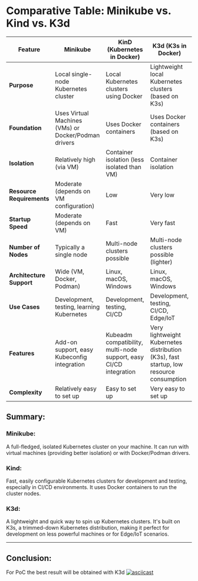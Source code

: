 
# Comparative Table: Minikube vs. Kind vs. K3d


| Feature | Minikube | KinD (Kubernetes in Docker)| K3d (K3s in Docker)|
|-----------------------------------|-----------------------------------|-----------------------------------|-----------------------------------|
| **Purpose** | Local single-node Kubernetes cluster | Local Kubernetes clusters using Docker | Lightweight local Kubernetes clusters (based on K3s) |
| **Foundation** | Uses Virtual Machines (VMs) or Docker/Podman drivers | Uses Docker containers | Uses Docker containers (based on K3s) |
| **Isolation** | Relatively high (via VM) | Container isolation (less isolated than VM) | Container isolation |
| **Resource Requirements** | Moderate (depends on VM configuration) | Low | Very low |
| **Startup Speed** | Moderate (depends on VM) | Fast | Very fast |
| **Number of Nodes** | Typically a single node | Multi-node clusters possible | Multi-node clusters possible (lighter) |
| **Architecture Support** | Wide (VM, Docker, Podman) | Linux, macOS, Windows | Linux, macOS, Windows |
| **Use Cases** | Development, testing, learning Kubernetes | Development, testing, CI/CD | Development, testing, CI/CD, Edge/IoT |
| **Features** | Add-on support, easy Kubeconfig integration | Kubeadm compatibility, multi-node support, easy CI/CD integration | Very lightweight Kubernetes distribution (K3s), fast startup, low resource consumption |
| **Complexity** | Relatively easy to set up | Easy to set up | Very easy to set up |


## Summary:
### Minikube: 
A full-fledged, isolated Kubernetes cluster on your machine. 
It can run with virtual machines (providing better isolation) or with Docker/Podman drivers.

### Kind: 
Fast, easily configurable Kubernetes clusters for development and testing, especially in CI/CD environments. 
It uses Docker containers to run the cluster nodes.

### K3d: 
A lightweight and quick way to spin up Kubernetes clusters. 
It's built on K3s, a trimmed-down Kubernetes distribution, making it perfect for development on less powerful machines or for Edge/IoT scenarios.


---
## Conclusion:
For PoC the best result will be obtained with K3d
[![asciicast](https://asciinema.org/a/yO7bTPtnmzY5u6U0qyY5Am3xg.svg)](https://asciinema.org/a/yO7bTPtnmzY5u6U0qyY5Am3xg)